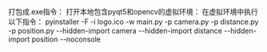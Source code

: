 打包成.exe指令：
打开本地包含pyqt5和opencv的虚拟环境：
在虚拟环境中执行以下指令：
pyinstaller -F -i logo.ico -w main.py -p camera.py -p distance.py -p position.py --hidden-import camera --hidden-import distance --hidden-import position --noconsole
